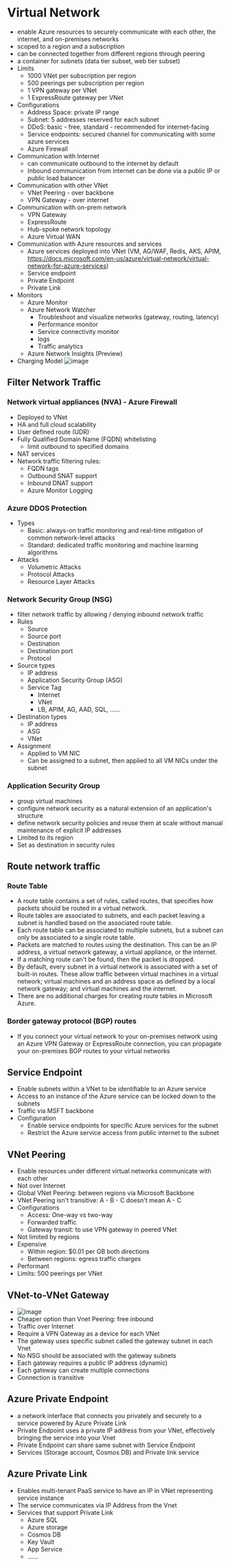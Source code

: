 # Virtual Network
- enable Azure resources to securely communicate with each other, the internet, and on-premises networks
- scoped to a region and a subscription
- can be connected together from different regions through peering
- a container for subnets (data tier subset, web tier subset)
- Limits
  - 1000 VNet per subscription per region
  - 500 peerings per subscription per region
  - 1 VPN gateway per VNet
  - 1 ExpressRoute gateway per VNet
- Configurations
  - Address Space: private IP range
  - Subnet: 5 addresses reserved for each subnet
  - DDoS: basic - free, standard - recommended for internet-facing
  - Service endpoints: secured channel for communicating with some azure services
  - Azure Firewall
- Communication with Internet
  - can communicate outbound to the internet by default
  - Inbound communication from internet can be done via a public IP or public load balancer
- Communication with other VNet
  - VNet Peering - over backbone
  - VPN Gateway - over internet
- Communication with on-prem network
  - VPN Gateway
  - ExpressRoute
  - Hub-spoke network topology
  - Azure Virtual WAN
- Communication with Azure resources and services
  - Azure services deployed into VNet (VM, AG/WAF, Redis, AKS, APIM, https://docs.microsoft.com/en-us/azure/virtual-network/virtual-network-for-azure-services)
  - Service endpoint
  - Private Endpoint
  - Private Link
- Monitors
  - Azure Monitor
  - Azure Network Watcher
    - Troubleshoot and visualize networks (gateway, routing, latency)
    - Performance monitor
    - Service connectivity monitor
    - logs
    - Traffic analytics
  - Azure Network Insights (Preview)
- Charging Model
  ![image](https://user-images.githubusercontent.com/28542935/89816919-5845ff80-db15-11ea-910b-4ccef64b06cc.png)
	
	
## Filter Network Traffic
### Network virtual appliances (NVA) - Azure Firewall
  - Deployed to VNet
  - HA and full cloud scalability
  - User defined route (UDR)
  - Fully Qualified Domain Name (FQDN) whitelisting
    - limit outbound to specified domains
  - NAT services
  - Network traffic filtering rules:
    - FQDN tags
    - Outbound SNAT support
    - Inbound DNAT support
    - Azure Monitor Logging
### Azure DDOS Protection
  - Types
    - Basic: always-on traffic monitoring and real-time mitigation of common network-level attacks
    - Standard: dedicated traffic monitoring and machine learning algorithms
  - Attacks
    - Volumetric Attacks
    - Protocol Attacks
    - Resource Layer Attacks
### Network Security Group (NSG)
  - filter network traffic by allowing / denying inbound network traffic
  - Rules
    - Source
    - Source port
    - Destination
    - Destination port
    - Protocol
  - Source types
    - IP address
    - Application Security Group (ASG)
    - Service Tag
      - Internet
      - VNet
      - LB, APIM, AG, AAD, SQL, ……
  - Destination types
    - IP address
    - ASG
    - VNet
  - Assignment
    - Applied to VM NIC
    - Can be assigned to a subnet, then applied to all VM NICs under the subnet
### Application Security Group
  - group virtual machines 
  - configure network security as a natural extension of an application's structure
  - define network security policies and reuse them at scale without manual maintenance of explicit IP addresses
  - Limited to its region
  - Set as destination in security rules
	
	
## Route network traffic
### Route Table
  - A route table contains a set of rules, called routes, that specifies how packets should be routed in a virtual network. 
  - Route tables are associated to subnets, and each packet leaving a subnet is handled based on the associated route table. 
  - Each route table can be associated to multiple subnets, but a subnet can only be associated to a single route table.
  - Packets are matched to routes using the destination. This can be an IP address, a virtual network gateway, a virtual appliance, or the internet. 
  - If a matching route can't be found, then the packet is dropped. 
  - By default, every subnet in a virtual network is associated with a set of built-in routes. These allow traffic between virtual machines in a virtual network; virtual machines and an address space as defined by a local network gateway; and virtual machines and the internet.
  - There are no additional charges for creating route tables in Microsoft Azure.
### Border gateway protocol (BGP) routes
  - If you connect your virtual network to your on-premises network using an Azure VPN Gateway or ExpressRoute connection, you can propagate your on-premises BGP routes to your virtual networks


## Service Endpoint
- Enable subnets within a VNet to be identifiable to an Azure service
- Access to an instance of the Azure service can be locked down to the subnets
- Traffic via MSFT backbone
- Configuration
	- Enable service endpoints for specific Azure services for the subnet
	- Restrict the Azure service access from public internet to the subnet


## VNet Peering
- Enable resources under different virtual networks communicate with each other
- Not over Internet
- Global VNet Peering: between regions via Microsoft Backbone
- VNet Peering isn't transitive: A - B - C doesn't mean A - C
- Configurations
	- Access: One-way vs two-way
	- Forwarded traffic
	- Gateway transit: to use VPN gateway in peered VNet 
- Not limited by regions
- Expensive
	- Within region: $0.01 per GB both directions
	- Between regions: egress traffic charges
- Performant
- Limits: 500 peerings per VNet


## VNet-to-VNet Gateway
- ![image](https://user-images.githubusercontent.com/28542935/89816913-567c3c00-db15-11ea-8a16-f47a33d45d4e.png)
- Cheaper option than Vnet Peering: free inbound
- Traffic over Internet
- Require a VPN Gateway as a device for each VNet
- The gateway uses specific subnet called the gateway subnet in each Vnet
- No NSG should be associated with the gateway subnets
- Each gateway requires a public IP address (dynamic)
- Each gateway can create multiple connections
- Connection is transitive


## Azure Private Endpoint
- a network interface that connects you privately and securely to a service powered by Azure Private Link
- Private Endpoint uses a private IP address from your VNet, effectively bringing the service into your Vnet
- Private Endpoint can share same subnet with Service Endpoint
- Services (Storage account, Cosmos DB) and Private link service


## Azure Private Link
- Enables multi-tenant PaaS service to have an IP in VNet representing service instance
- The service communicates via IP Address from the Vnet
- Services that support Private Link
	- Azure SQL
	- Azure storage
	- Cosmos DB
	- Key Vault
	- App Service
	- ……




